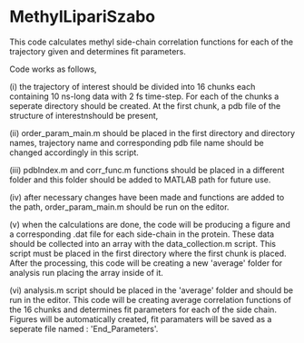 # MethylLipariSzabo

This code calculates methyl side-chain correlation functions for each of the trajectory given and determines fit parameters.

Code works as follows,

(i) the trajectory of interest should be divided into 16 chunks each containing 10 ns-long data with 2 fs time-step. For each of the chunks a seperate directory should be created. At the first chunk, a pdb file of the structure of interestnshould be present,

(ii) order_param_main.m should be placed in the first directory and directory names, trajectory name and corresponding pdb file name should be changed accordingly in this script.

(iii) pdbIndex.m and corr_func.m functions should be placed in a different folder and this folder should be added to MATLAB path for future use.

(iv) after necessary changes have been made and functions are added to the path, order_param_main.m should be run on the editor.

(v) when the calculations are done, the code will be producing a figure and a corresponding .dat file for each side-chain in the protein. These data should be collected into an array with the data_collection.m script. This script must be placed in the first directory where the first chunk is placed. After the processing, this code will be creating a new 'average' folder for analysis run placing the array inside of it.

(vi) analysis.m script should be placed in the 'average' folder and should be run in the editor. This code will be creating average correlation functions of the 16 chunks and determines fit parameters for each of the side chain. Figures will be automatically created, fit paramaters will be saved as a seperate file named : 'End_Parameters'.
